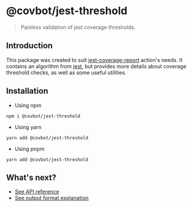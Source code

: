 # @covbot/jest-threshold

> Painless validation of jest coverage thresholds.

## Introduction

This package was created to suit [jest-coverage-report](https://github.com/ArtiomTr/jest-coverage-report-action) action's needs. It contains an algorithm from [jest](https://github.com/facebook/jest/blob/main/packages/jest-reporters/src/CoverageReporter.ts#L223), but provides more details about coverage threshold checks, as well as some useful utilities.

## Installation

-   Using npm

```
npm i @covbot/jest-threshold
```

-   Using yarn

```
yarn add @covbot/jest-threshold
```

-   Using pnpm

```
yarn add @covbot/jest-threshold
```

## What's next?

-   [See API reference](https://covbot.github.io/jest-threshold/api)
-   [See output format explanation](https://covbot.github.io/jest-threshold/output-format)
